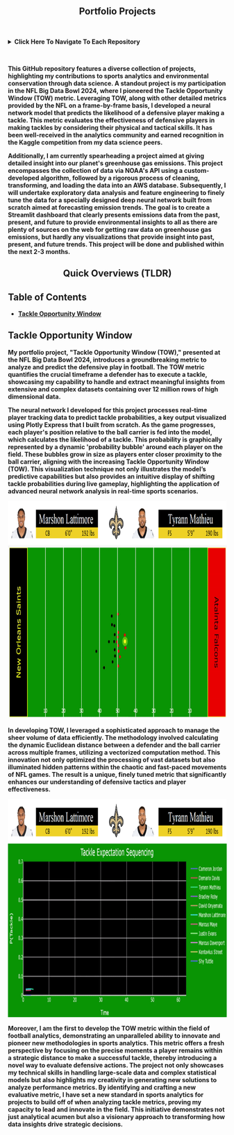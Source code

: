 <div align="center">
  <h2><b>Portfolio Projects<b></h2>
</div>

&nbsp;

<details>
  <summary><b>Click Here To Navigate To Each Repository<b></summary>

  - [Tackle Opportunity Window](https://github.com/TaberNater96/Portfolio-Projects/tree/main/NFL%20Big%20Data%20Bowl%202024)
</details>

&nbsp;

This GitHub repository features a diverse collection of projects, highlighting my contributions to sports analytics and environmental conservation through data science. A standout project is my participation in the NFL Big Data Bowl 2024, where I pioneered the Tackle Opportunity Window (TOW) metric. Leveraging TOW, along with other detailed metrics provided by the NFL on a frame-by-frame basis, I developed a neural network model that predicts the likelihood of a defensive player making a tackle. This metric evaluates the effectiveness of defensive players in making tackles by considering their physical and tactical skills. It has been well-received in the analytics community and earned recognition in the Kaggle competition from my data science peers.

Additionally, I am currently spearheading a project aimed at giving detailed insight into our planet's greenhouse gas emissions. This project encompasses the collection of data via NOAA's API using a custom-developed algorithm, followed by a rigorous process of cleaning, transforming, and loading the data into an AWS database. Subsequently, I will undertake exploratory data analysis and feature engineering to finely tune the data for a specially designed deep neural network built from scratch aimed at forecasting emission trends. The goal is to create a Streamlit dashboard that clearly presents emissions data from the past, present, and future to provide environmental insights to all as there are plenty of sources on the web for getting raw data on greenhouse gas emissions, but hardly any visualizations that provide insight into past, present, and future trends. This project will be done and published within the next 2-3 months. 

<div align="center">
  <h2>Quick Overviews (TLDR)</h2>
</div>

## Table of Contents
- [Tackle Opportunity Window](#tackle-opportunity-window)

<div id="tackle-opportunity-window">
  <h2>Tackle Opportunity Window</h2>
</div>

My portfolio project, "Tackle Opportunity Window (TOW)," presented at the NFL Big Data Bowl 2024, introduces a groundbreaking metric to analyze and predict the defensive play in football. The TOW metric quantifies the crucial timeframe a defender has to execute a tackle, showcasing my capability to handle and extract meaningful insights from extensive and complex datasets containing over 12 million rows of high dimensional data.

The neural network I developed for this project processes real-time player tracking data to predict tackle probabilities, a key output visualized using Plotly Express that I built from scratch. As the game progresses, each player's position relative to the ball carrier is fed into the model, which calculates the likelihood of a tackle. This probability is graphically represented by a dynamic 'probability bubble' around each player on the field. These bubbles grow in size as players enter closer proximity to the ball carrier, aligning with the increasing Tackle Opportunity Window (TOW). This visualization technique not only illustrates the model’s predictive capabilities but also provides an intuitive display of shifting tackle probabilities during live gameplay, highlighting the application of advanced neural network analysis in real-time sports scenarios.

<div align="center">
<img src="https://github.com/TaberNater96/Portfolio-Projects/blob/main/NFL%20Big%20Data%20Bowl%202024/Images/Players/Marshon%20and%20Tyrann.png?raw=true" width="800" height="100">
</div>

<div align="center">
<img src="https://github.com/TaberNater96/Portfolio-Projects/blob/main/NFL%20Big%20Data%20Bowl%202024/Images/TOW%20Animation.gif?raw=true" width="800" height="400">
</div>

In developing TOW, I leveraged a sophisticated approach to manage the sheer volume of data efficiently. The methodology involved calculating the dynamic Euclidean distance between a defender and the ball carrier across multiple frames, utilizing a vectorized computation method. This innovation not only optimized the processing of vast datasets but also illuminated hidden patterns within the chaotic and fast-paced movements of NFL games. The result is a unique, finely tuned metric that significantly enhances our understanding of defensive tactics and player effectiveness.

<div align="center">
<img src="https://github.com/TaberNater96/Portfolio-Projects/blob/main/NFL%20Big%20Data%20Bowl%202024/Images/Players/Marshon%20and%20Tyrann.png?raw=true" width="800" height="100">
</div>

<div align="center">
<img src="https://github.com/TaberNater96/Portfolio-Projects/blob/main/NFL%20Big%20Data%20Bowl%202024/Images/TOW%20Plot%20Animation.gif?raw=true" width="800" height="400">
</div>

Moreover, I am the first to develop the TOW metric within the field of football analytics, demonstrating an unparalleled ability to innovate and pioneer new methodologies in sports analytics. This metric offers a fresh perspective by focusing on the precise moments a player remains within a strategic distance to make a successful tackle, thereby introducing a novel way to evaluate defensive actions. The project not only showcases my technical skills in handling large-scale data and complex statistical models but also highlights my creativity in generating new solutions to analyze performance metrics. By identifying and crafting a new evaluative metric, I have set a new standard in sports analytics for projects to build off of when analyzing tackle metrics, proving my capacity to lead and innovate in the field. This initiative demonstrates not just analytical acumen but also a visionary approach to transforming how data insights drive strategic decisions.
























